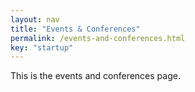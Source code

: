 ```yaml
---
layout: nav
title: "Events & Conferences"
permalink: /events-and-conferences.html
key: "startup"
---
```


This is the events and conferences page.